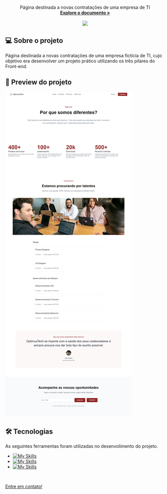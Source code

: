 <div align="center">
    <a href="https://github.com/Mtheuxa/Optimus-Tech"></a>

  <p align="center">
   Página destinada a novas contratações de uma empresa de TI
    <br/>
    <a href="https://github.com/Mtheuxa/Optimus-Tech"><strong>Explore o documento »</strong></a>
    <br/>
    <br/>
    <img src="https://img.shields.io/github/followers/Mtheuxa?style=social" />
  </p>
</div>

## 💻 Sobre o projeto

Página destinada a novas contratações de uma empresa fictícia de TI, cujo objetivo era desenvolver um projeto prático utilizando os três pilares do Front-end.

## 🔎 Preview do projeto

[![Preview do projeto][preview]](#🔎-preview-do-projeto)

## 🛠 Tecnologias

As seguintes ferramentas foram utilizadas no desenvolimento do projeto.

* [![My Skills](https://skillicons.dev/icons?i=html)](https://skillicons.dev)
* [![My Skills](https://skillicons.dev/icons?i=css)](https://skillicons.dev)
* [![My Skills](https://skillicons.dev/icons?i=js)](https://skillicons.dev)
<br/>

[Entre em contato!][linkedin]

<!-- LINKS E IMAGENS -->

[linkedin]: https://www.linkedin.com/in/matheus-araujo-26b01131a/

[preview]: ./img/Preview.png

[license-shield]: https://img.shields.io/badge/LICENSE-GNU-green?style=for-the-badge
[license-url]: ./LICENSE

[version-shield]: https://img.shields.io/badge/VERSION-3.0.1-dc3545?style=for-the-badge

[html]: https://img.shields.io/badge/HTML-239120?style=for-the-badge&logo=html5&logoColor=orange
[html-url]: https://developer.mozilla.org/en-US/docs/Web/HTML

[css]: https://img.shields.io/badge/-CSS-blue?style=for-the-badge&logo=css3&logoColor=white
[css-url]: https://www.w3.org/Style/CSS/Overview.en.html

[javascript]: https://img.shields.io/badge/JavaScript-323330?style=for-the-badge&logo=javascript&logoColor=F7DF1E
[javascript-url]: https://developer.mozilla.org/en-US/docs/Web/JavaScript
